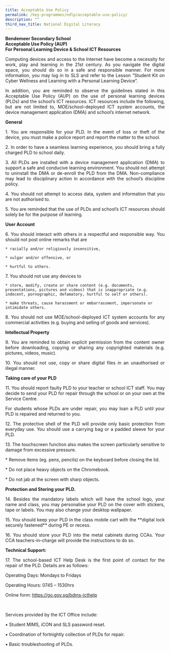 ```yaml
---
title: Acceptable Use Policy
permalink: /key-programmes/ndlp/acceptable-use-policy/
description: ""
third_nav_title: National Digital Literacy
---
```

**Bendemeer Secondary School <br>
Acceptable Use Policy (AUP) <br>
For Personal Learning Device & School ICT Resources**

 

<p style="text-align:justify">Computing devices and access to the Internet have become a necessity for work, play and learning in the 21st century. As you navigate the digital space, you should do so in a safe and responsible manner. For more information, you may log in to SLS and refer to the Lesson “Student Kit on Cyber Wellness and Learning with a Personal Learning Device”.</p>

 

<p style="text-align:justify">In addition, you are reminded to observe the guidelines stated in this Acceptable Use Policy (AUP) on the use of personal learning devices (PLDs) and the school’s ICT resources. ICT resources include the following, but are not limited to, MOE/school-deployed ICT system accounts, the device management application (DMA) and school’s internet network.</p>

**General**

<p style="text-align:justify">1.  You are responsible for your PLD. In the event of loss or theft of the device, you must make a police report and report the matter to the school.</p>
   
<p style="text-align:justify">2.  In order to have a seamless learning experience, you should bring a fully charged PLD to school daily. </p>
  
<p style="text-align:justify">3.  All PLDs are installed with a device management application (DMA) to support a safe and conducive learning environment.  You should not attempt to uninstall the DMA or de-enroll the PLD from the DMA. Non-compliance may lead to disciplinary action in accordance with the school’s discipline policy.</p>
  
<p style="text-align:justify">4.  You should not attempt to access data, system and information that you are not authorised to.</p>
  
<p style="text-align:justify">5.  You are reminded that the use of PLDs and school’s ICT resources should solely be for the purpose of learning.
</p>

**User Account**

<p style="text-align:justify">6. You should interact with others in a respectful and responsible way. You should not post online remarks that are</p>
 
	* racially and/or religiously insensitive,
 
	* vulgar and/or offensive, or
 
	* hurtful to others.
 
<p style="text-align:justify">7.  You should not use any devices to</p>

	* store, modify, create or share content (e.g. documents, presentations, pictures and videos) that is inappropriate (e.g. indecent, pornographic, defamatory, hurtful to self or others).
 
	* make threats, cause harassment or embarrassment, impersonate or intimidate others.
 
<p style="text-align:justify">8. You should not use MOE/school-deployed ICT system accounts for any commercial activities (e.g. buying and selling of goods and services).</p>

**Intellectual Property**

<p style="text-align:justify">9. You are reminded to obtain explicit permission from the content owner before downloading, copying or sharing any copyrighted materials (e.g. pictures, videos, music).</p>
 
<p style="text-align:justify">10. You should not use, copy or share digital files in an unauthorised or illegal manner.</p>

**Taking care of your PLD**

<p style="text-align:justify">11.   You should report faulty PLD to your teacher or school ICT staff.  You may decide to send your PLD for repair through the school or on your own at the Service Centre.</p>
 
<p style="text-align:justify">  For students whose PLDs are under repair, you may loan a PLD until your PLD is repaired and returned to you.</p>
 
<p style="text-align:justify">12.   The protective shell of the PLD will provide only basic protection from everyday use. You should use a carrying bag or a padded sleeve for your PLD.</p>
 
<p style="text-align:justify">13.   The touchscreen function also makes the screen particularly sensitive to damage from excessive pressure.</p>
<p style="text-align:justify">
		* Remove items (eg. pens, pencils) on the keyboard before closing the lid.</p>
 <p style="text-align:justify">
		* Do not place heavy objects on the Chromebook.</p>
 <p style="text-align:justify">
		* Do not jab at the screen with sharp objects.</p>
 
 **Protection and Storing your PLD.**
 
<p style="text-align:justify">14.   Besides the mandatory labels which will have the school logo, your name and class, you may personalise your PLD on the cover with stickers, tape or labels.  You may also change your desktop wallpaper.</p>
 
<p style="text-align:justify">15.   You should keep your PLD in the class mobile cart with the **digital lock securely fastened** during PE or recess.  </p>
 
<p style="text-align:justify">16.   You should store your PLD into the metal cabinets during CCAs. Your CCA teachers-in-charge will provide the instructions to do so.</p>

**Technical Support:**

<p style="text-align:justify">17.   The school-based ICT Help Desk is the first point of contact for the repair of the PLD. Details are as follows:</p>

Operating Days:          Mondays to Fridays

Operating Hours:        0745 – 1530hrs

Online form:                [https://go.gov.sg/bdms-icthelp ](https://form.gov.sg/#!/6003ab0667a3e600110513fe)

 <br>

Services provided by the ICT Office include:

▪       Student MIMS, iCON and SLS password reset.

▪       Coordination of fortnightly collection of PLDs for repair.

▪       Basic troubleshooting of PLDs.